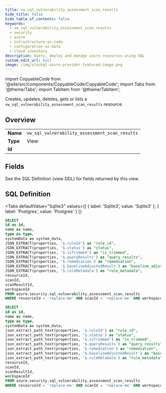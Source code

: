 ```yaml
--- 
title: vw_sql_vulnerability_assessment_scan_results
hide_title: false
hide_table_of_contents: false
keywords:
  - vw_sql_vulnerability_assessment_scan_results
  - security
  - azure
  - infrastructure-as-code
  - configuration-as-data
  - cloud inventory
description: Query, deploy and manage azure resources using SQL
custom_edit_url: null
image: /img/stackql-azure-provider-featured-image.png
---
```


import CopyableCode from '@site/src/components/CopyableCode/CopyableCode';
import Tabs from '@theme/Tabs';
import TabItem from '@theme/TabItem';

Creates, updates, deletes, gets or lists a <code>vw_sql_vulnerability_assessment_scan_results</code> resource.

## Overview
<table><tbody>
<tr><td><b>Name</b></td><td><code>vw_sql_vulnerability_assessment_scan_results</code></td></tr>
<tr><td><b>Type</b></td><td>View</td></tr>
<tr><td><b>Id</b></td><td><CopyableCode code="azure.security.vw_sql_vulnerability_assessment_scan_results" /></td></tr>
</tbody></table>

## Fields

See the SQL Definition (view DDL) for fields returned by this view.

## SQL Definition

<Tabs
defaultValue="Sqlite3"
values={[
{ label: 'Sqlite3', value: 'Sqlite3' },
{ label: 'Postgres', value: 'Postgres' }
]}
>
<TabItem value="Sqlite3">

```sql
SELECT
id as id,
name as name,
type as type,
systemData as system_data,
JSON_EXTRACT(properties, '$.ruleId') as "rule_id",
JSON_EXTRACT(properties, '$.status') as "status",
JSON_EXTRACT(properties, '$.isTrimmed') as "is_trimmed",
JSON_EXTRACT(properties, '$.queryResults') as "query_results",
JSON_EXTRACT(properties, '$.remediation') as "remediation",
JSON_EXTRACT(properties, '$.baselineAdjustedResult') as "baseline_adjusted_result",
JSON_EXTRACT(properties, '$.ruleMetadata') as "rule_metadata",
resourceId,
scanId,
scanResultId,
workspaceId
FROM azure.security.sql_vulnerability_assessment_scan_results
WHERE resourceId = 'replace-me' AND scanId = 'replace-me' AND workspaceId = 'replace-me';
```

</TabItem>
<TabItem value="Postgres">

```sql
SELECT
id as id,
name as name,
type as type,
systemData as system_data,
json_extract_path_text(properties, '$.ruleId') as "rule_id",
json_extract_path_text(properties, '$.status') as "status",
json_extract_path_text(properties, '$.isTrimmed') as "is_trimmed",
json_extract_path_text(properties, '$.queryResults') as "query_results",
json_extract_path_text(properties, '$.remediation') as "remediation",
json_extract_path_text(properties, '$.baselineAdjustedResult') as "baseline_adjusted_result",
json_extract_path_text(properties, '$.ruleMetadata') as "rule_metadata",
resourceId,
scanId,
scanResultId,
workspaceId
FROM azure.security.sql_vulnerability_assessment_scan_results
WHERE resourceId = 'replace-me' AND scanId = 'replace-me' AND workspaceId = 'replace-me';
```

</TabItem>
</Tabs>
